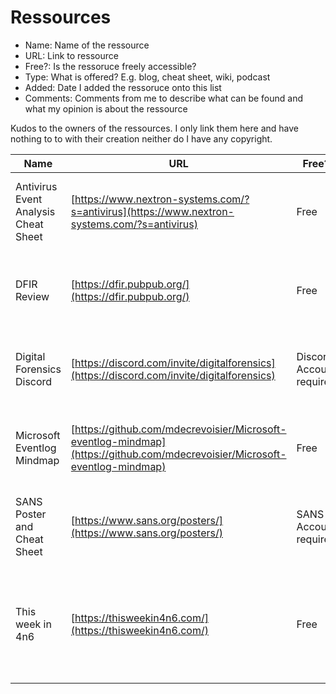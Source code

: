 # Ressources


- Name: Name of the ressource
- URL: Link to ressource
- Free?: Is the ressoruce freely accessible?
- Type: What is offered? E.g. blog, cheat sheet, wiki, podcast
- Added: Date I added the ressoruce onto this list
- Comments: Comments from me to describe what can be found and what my opinion is about the ressource

Kudos to the owners of the ressources. I only link them here and have nothing to to with their creation neither do I have any copyright.

|Name | URL | Free? | Type | Added | Comments |
| --- | --- | --- | ---| --- | ---| 
|Antivirus Event Analysis Cheat Sheet | [https://www.nextron-systems.com/?s=antivirus](https://www.nextron-systems.com/?s=antivirus)|Free|Cheat Sheet|2022/10/06| Cheat Sheet for Analysing the relevance of Events from AV|
|DFIR Review |[https://dfir.pubpub.org/](https://dfir.pubpub.org/)|Free| Community-reviewed applied research and testing in DFIR.|
|Digital Forensics Discord | [https://discord.com/invite/digitalforensics](https://discord.com/invite/digitalforensics)|Discord Account required||2022/10/06| Discord Server with many great person with epxertise in the DFIR field|
|Microsoft Eventlog Mindmap | [https://github.com/mdecrevoisier/Microsoft-eventlog-mindmap](https://github.com/mdecrevoisier/Microsoft-eventlog-mindmap)|Free|Cheat Sheet|2022/10/06| Mindmaps for Windows Event logs - so you know what to look for|
|SANS Poster and Cheat Sheet |[https://www.sans.org/posters/](https://www.sans.org/posters/)|SANS Account required| Poster <br> Cheat Sheet| 2022/10/06 | Nice overview and visualisation on different topics|
|This week in 4n6 |[https://thisweekin4n6.com/](https://thisweekin4n6.com/)|Free| Weekly Roundup of DFIR news| 2022/10/06 | One of my main ressources to stay up-to-date. Phill Moore does an extraordinary job with this.|
